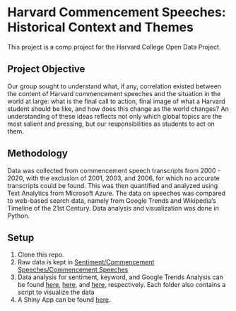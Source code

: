 # Harvard Commencement Speeches: Historical Context and Themes
This project is a comp project for the Harvard College Open Data Project.

## Project Objective
Our group sought to understand what, if any, correlation existed between the content of Harvard commencement speeches and the situation in the world at large: what is the final call to action, final image of what a Harvard student should be like, and how does this change as the world changes?  An understanding of these ideas reflects not only which global topics are the most salient and pressing, but our responsibilities as students to act on them. 

## Methodology
Data was collected from commencement speech transcripts from 2000 - 2020, with the exclusion of 2001, 2003, and 2006, for which no accurate transcripts could be found. This was then quantified and analyzed using Text Analytics from Microsoft Azure. The data on speeches was compared to web-based search data, namely from Google Trends and Wikipedia’s Timeline of the 21st Century. Data analysis and visualization was done in Python.

## Setup
1. Clone this repo.
2. Raw data is kept in [Sentiment/Commencement Speeches/Commencement Speeches](https://github.com/Someone-1243/HODP-Commencement-Speeches-Project/tree/master/Sentiment/Commencement%20Speeches/Commencement%20Speeches)
3. Data analysis for sentiment, keyword, and Google Trends Analysis can be found [here](https://github.com/jye-1243/HODP-Commencement-Speeches-Project/tree/master/Sentiment), [here](https://github.com/jye-1243/HODP-Commencement-Speeches-Project/tree/master/Key%20Phrase%20Data), and [here](https://github.com/jye-1243/HODP-Commencement-Speeches-Project/tree/master/Correlations), respectively. Each folder also contains a script to visualize the data
4. A Shiny App can be found [here](https://github.com/Someone-1243/HODP-Commencement-Speeches-Project/tree/master/Shiny-Web-App). 
